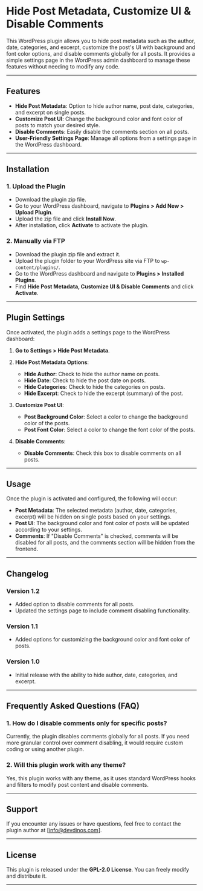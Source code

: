 # Hide Post Metadata, Customize UI & Disable Comments

This WordPress plugin allows you to hide post metadata such as the author, date, categories, and excerpt, customize the post's UI with background and font color options, and disable comments globally for all posts. It provides a simple settings page in the WordPress admin dashboard to manage these features without needing to modify any code.

---

## Features

- **Hide Post Metadata**: Option to hide author name, post date, categories, and excerpt on single posts.
- **Customize Post UI**: Change the background color and font color of posts to match your desired style.
- **Disable Comments**: Easily disable the comments section on all posts.
- **User-Friendly Settings Page**: Manage all options from a settings page in the WordPress dashboard.

---

## Installation

### 1. Upload the Plugin
- Download the plugin zip file.
- Go to your WordPress dashboard, navigate to **Plugins > Add New > Upload Plugin**.
- Upload the zip file and click **Install Now**.
- After installation, click **Activate** to activate the plugin.

### 2. Manually via FTP
- Download the plugin zip file and extract it.
- Upload the plugin folder to your WordPress site via FTP to `wp-content/plugins/`.
- Go to the WordPress dashboard and navigate to **Plugins > Installed Plugins**.
- Find **Hide Post Metadata, Customize UI & Disable Comments** and click **Activate**.

---

## Plugin Settings

Once activated, the plugin adds a settings page to the WordPress dashboard:

1. **Go to Settings > Hide Post Metadata**.
2. **Hide Post Metadata Options**:
   - **Hide Author**: Check to hide the author name on posts.
   - **Hide Date**: Check to hide the post date on posts.
   - **Hide Categories**: Check to hide the categories on posts.
   - **Hide Excerpt**: Check to hide the excerpt (summary) of the post.
   
3. **Customize Post UI**:
   - **Post Background Color**: Select a color to change the background color of the posts.
   - **Post Font Color**: Select a color to change the font color of the posts.
   
4. **Disable Comments**:
   - **Disable Comments**: Check this box to disable comments on all posts.

---

## Usage

Once the plugin is activated and configured, the following will occur:

- **Post Metadata**: The selected metadata (author, date, categories, excerpt) will be hidden on single posts based on your settings.
- **Post UI**: The background color and font color of posts will be updated according to your settings.
- **Comments**: If "Disable Comments" is checked, comments will be disabled for all posts, and the comments section will be hidden from the frontend.

---

## Changelog

### Version 1.2
- Added option to disable comments for all posts.
- Updated the settings page to include comment disabling functionality.

### Version 1.1
- Added options for customizing the background color and font color of posts.

### Version 1.0
- Initial release with the ability to hide author, date, categories, and excerpt.

---

## Frequently Asked Questions (FAQ)

### 1. How do I disable comments only for specific posts?
Currently, the plugin disables comments globally for all posts. If you need more granular control over comment disabling, it would require custom coding or using another plugin.

### 2. Will this plugin work with any theme?
Yes, this plugin works with any theme, as it uses standard WordPress hooks and filters to modify post content and disable comments.

---

## Support

If you encounter any issues or have questions, feel free to contact the plugin author at [info@devdinos.com].

---

## License

This plugin is released under the **GPL-2.0 License**. You can freely modify and distribute it.

---
